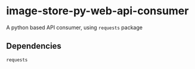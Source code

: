 # image-store-py-web-api-consumer
A python based API consumer, using `requests` package

## Dependencies
```
requests
```